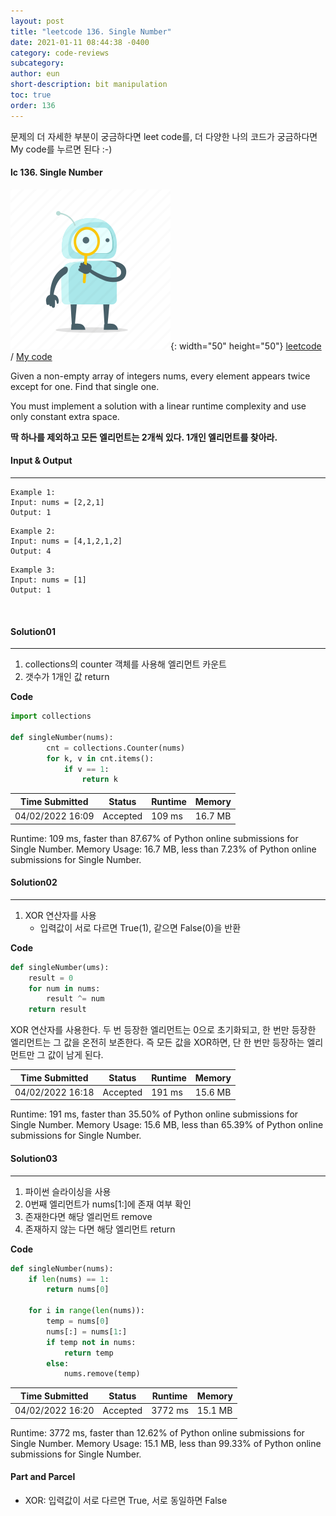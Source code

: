 ```yaml
---
layout: post
title: "leetcode 136. Single Number"
date: 2021-01-11 08:44:38 -0400
category: code-reviews
subcategory: 
author: eun
short-description: bit manipulation
toc: true
order: 136
---
```


문제의 더 자세한 부분이 궁금하다면 leet code를, 더 다양한 나의 코드가 궁금하다면 My code를 누르면 된다 :-)

#### lc 136. Single Number

![Image Alt 텍스트](/assets/link.png){: width="50" height="50"} <a href="https://leetcode.com/problems/single-number/">leetcode</a>  /  <a href="https://github.com/JJungEEun/CodingTest/blob/main/interviews/chap19_%EB%B9%84%ED%8A%B8%EC%A1%B0%EC%9E%91/chap19_70_%EC%8B%B1%EA%B8%80%20%EB%84%98%EB%B2%84.ipynb" id="mycode1">  My code</a>

Given a non-empty array of integers nums, every element appears twice except for one. Find that single one.

You must implement a solution with a linear runtime complexity and use only constant extra space.

**딱 하나를 제외하고 모든 엘리먼트는 2개씩 있다. 1개인 엘리먼트를 찾아라.**
#### Input & Output
---
``` 
Example 1:
Input: nums = [2,2,1]
Output: 1
```
``` 
Example 2:
Input: nums = [4,1,2,1,2]
Output: 4
```
``` 
Example 3:
Input: nums = [1]
Output: 1
```

<br>

#### Solution01
---
1. collections의 counter 객체를 사용해 엘리먼트 카운트
2. 갯수가 1개인 값 return

**Code**
```python
import collections 

def singleNumber(nums):
        cnt = collections.Counter(nums)
        for k, v in cnt.items():
            if v == 1:
                return k    
```

Time Submitted | Status | Runtime | Memory
---|---|---|---|
04/02/2022 16:09|Accepted|109 ms|16.7 MB

Runtime: 109 ms, faster than 87.67% of Python online submissions for Single Number.
Memory Usage: 16.7 MB, less than 7.23% of Python online submissions for Single Number.

#### Solution02
---
1. XOR 연산자를 사용
    - 입력값이 서로 다르면 True(1), 같으면 False(0)을 반환

**Code**
```python
def singleNumber(ums):
    result = 0
    for num in nums:
        result ^= num
    return result
```
XOR 연산자를 사용한다. 두 번 등장한 엘리먼트는 0으로 초기화되고, 한 번만 등장한 엘리먼트는 그 값을 온전히 보존한다. 즉 모든 값을 XOR하면, 단 한 번만 등장하는 엘리먼트만 그 값이 남게 된다. 

Time Submitted | Status | Runtime | Memory
---|---|---|---|
04/02/2022 16:18|Accepted|191 ms|15.6 MB

Runtime: 191 ms, faster than 35.50% of Python online submissions for Single Number. Memory Usage: 15.6 MB, less than 65.39% of Python online submissions for Single Number.

#### Solution03
---

1. 파이썬 슬라이싱을 사용
2. 0번째 엘리먼트가 nums[1:]에 존재 여부 확인
3. 존재한다면 해당 엘리먼트 remove
4. 존재하지 않는 다면 해당 엘리먼트 return

**Code**
```python
def singleNumber(nums):       
    if len(nums) == 1:
        return nums[0]

    for i in range(len(nums)):
        temp = nums[0]
        nums[:] = nums[1:]
        if temp not in nums:
            return temp
        else:
            nums.remove(temp)
```

Time Submitted | Status | Runtime | Memory
---|---|---|---|
04/02/2022 16:20|Accepted|3772 ms|15.1 MB

Runtime: 3772 ms, faster than 12.62% of Python online submissions for Single Number. Memory Usage: 15.1 MB, less than 99.33% of Python online submissions for Single Number.

#### Part and Parcel
- XOR: 입력값이 서로 다르면 True, 서로 동일하면 False